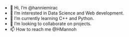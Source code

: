 - 👋 Hi, I’m @hanniemirac
- 👀 I’m interested in Data Science and Web development.
- 🌱 I’m currently learning C++ and Python.
- 💞️ I’m looking to collaborate on projects.
- 📫 How to reach me @HMannoh

<!---
hanniemirac/hanniemirac is a ✨ special ✨ repository because its `README.md` (this file) appears on your GitHub profile.
You can click the Preview link to take a look at your changes.
--->
